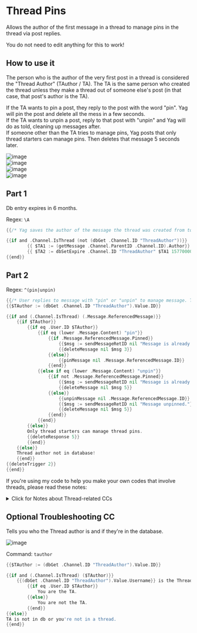 # Thread Pins

Allows the author of the first message in a thread to manage pins in the thread via post replies.

You do not need to edit anything for this to work!

## How to use it
The person who is the author of the very first post in a thread is considered the "Thread Author" (TAuthor / TA). The TA is the same person who created the thread unless they make a thread out of someone else's post (in that case, that post's author is the TA).     

If the TA wants to pin a post, they reply to the post with the word "pin". Yag will pin the post and delete all the mess in a few seconds.     
If the TA wants to unpin a post, reply to that post with "unpin" and Yag will do as told, cleaning up messages after.     
If someone other than the TA tries to manage pins, Yag posts that only thread starters can manage pins. Then deletes that message 5 seconds later.

![image](https://user-images.githubusercontent.com/20410737/178644114-e03e0181-5e6a-47ae-9ec9-4badf3caa263.png)     
![image](https://user-images.githubusercontent.com/20410737/178644253-29884577-969b-4ddf-a817-813d91f3a9e4.png)     
![image](https://user-images.githubusercontent.com/20410737/178644182-f5af6c92-f35e-4095-a7a3-9aa642890859.png)    
![image](https://user-images.githubusercontent.com/20410737/178644372-9f2ed8c7-f71f-4688-897d-aaa7b35dc81d.png)


## Part 1
Db entry expires in 6 months.

Regex: `\A`
```go
{{/* Yag saves the author of the message the thread was created from to the database. Necessary for pin cc. regex trigger \A */}}

{{if and .Channel.IsThread (not (dbGet .Channel.ID "ThreadAuthor"))}}
		{{ $TA1 := (getMessage .Channel.ParentID .Channel.ID).Author}}
		{{ $TA2 := dbSetExpire .Channel.ID "ThreadAuthor" $TA1 15770000}}
{{end}}
```

## Part 2     

Regex: `^(pin|unpin)`
```go
{{/* User replies to message with "pin" or "unpin" to manage message. Trigger type: regex. Trigger: ^(pin|unpin) */}}
{{$TAuthor := (dbGet .Channel.ID "ThreadAuthor").Value.ID}}

{{if and (.Channel.IsThread) (.Message.ReferencedMessage)}}
	{{if $TAuthor}}
		{{if eq .User.ID $TAuthor}}
			{{if eq (lower .Message.Content) "pin"}}
				{{if .Message.ReferencedMessage.Pinned}}
					{{$msg := sendMessageRetID nil "Message is already pinned."}}
					{{deleteMessage nil $msg 3}}
				{{else}}
					{{pinMessage nil .Message.ReferencedMessage.ID}}
				{{end}}
			{{else if eq (lower .Message.Content) "unpin"}}
				{{if not .Message.ReferencedMessage.Pinned}}
					{{$msg := sendMessageRetID nil "Message is already unpinned."}}
					{{deleteMessage nil $msg 5}}
				{{else}}
					{{unpinMessage nil .Message.ReferencedMessage.ID}}
					{{$msg := sendMessageRetID nil "Message unpinned."}}
					{{deleteMessage nil $msg 5}}
				{{end}}
			{{end}}
		{{else}}
		Only thread starters can manage thread pins.
		{{deleteResponse 5}}
		{{end}}
	{{else}}	
	Thread author not in database!
	{{end}}
{{deleteTrigger 2}}
{{end}}
```
If you're using my code to help you make your own codes that involve threads, please read these notes:
<details> <summary> Click for Notes about Thread-related CCs</summary> 
If the message in the main channel that says "X started a thread" ever gets deleted, the author comparison won't work. This is why I save it to db.

Also, message type 21 is thread creation message. But you can't use this to compare, because if anyone makes a thread via the plus icon in the message bar, instead of using a pre-existing message to create a thread from, it will not fire. </details>

## Optional Troubleshooting CC     
Tells you who the Thread author is and if they're in the database.

![image](https://user-images.githubusercontent.com/20410737/178644441-7350ba1d-c882-4a08-9834-dda226f5fd28.png)


Command: `tauthor`
```go
{{$TAuthor := (dbGet .Channel.ID "ThreadAuthor").Value.ID}}

{{if and (.Channel.IsThread) ($TAuthor)}}
	{{(dbGet .Channel.ID "ThreadAuthor").Value.Username}} is the Thread Author(TA) and is in the database.
		{{if eq .User.ID $TAuthor}}
			You are the TA.
		{{else}}
			You are not the TA.
		{{end}}
{{else}}
TA is not in db or you're not in a thread.
{{end}}
```
